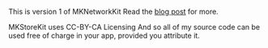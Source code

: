 This is version 1 of MKNetworkKit
Read the <a href="http://mk.sg/98"> blog post</a> for more.

MKStoreKit uses CC-BY-CA Licensing
And so all of my source code can be used free of charge in your app, provided you attribute it.



